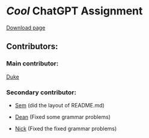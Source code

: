 
# ***Cool*** ChatGPT Assignment
[Download page](https://github.com/DukeVZ/Totaly-me-and-not-chat-GPT-project/releases/tag/school)

## Contributors:
### Main contributor:
[Duke](https://github.com/DukeVZ)

### Secondary contributor:
- [Sem](https://github.com/Sem-Del) (did the layout of README.md)

- [Dean](https://github.com/DeanLemans) (Fixed some grammar problems)

- [Nick](https://github.com/luuk600) (Fixed the fixed grammar problems)
